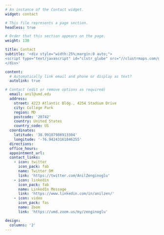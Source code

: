 ```yaml
---
# An instance of the Contact widget.
widget: contact

# This file represents a page section.
headless: true

# Order that this section appears on the page.
weight: 130

title: Contact
subtitle: '<div style="width:25%;margin:0 auto;">
<script type="text/javascript" id="clstr_globe" src="//clustrmaps.com/globe.js?d=dQ8lYiNN9pE52i0trH7rB8gVNEYDu9q1FN8zCFpNFnE"></script>
</div>'

content:
  # Automatically link email and phone or display as text?
  autolink: true

# Contact (edit or remove options as required)
  email: anil@umd.edu
  address:
    street: 4223 Atlantic Bldg., 4254 Stadium Drive
    city: College Park
    region: MD
    postcode: '20742'
    country: United States
    country_code: US
  coordinates:
    latitude: '38.99107986913304'
    longitude: '-76.94243161846255'
  directions: 
  office_hours:
  appointment_url: 
  contact_links:
    - icon: twitter
      icon_pack: fab
      name: Twitter DM
      link: 'https://twitter.com/AnilZenginoglu'
    - icon: linkedin
      icon_pack: fab
      name: LinkedIn Message
      link: 'https://www.linkedin.com/in/anilzen/'
    - icon: video
      icon_pack: fas
      name: Zoom
      link: 'https://umd.zoom.us/my/zenginoglu'

design:
  columns: '2'
---
```

